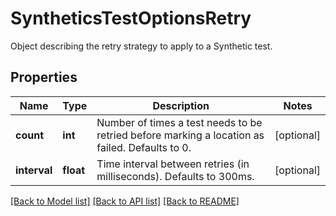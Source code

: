 # SyntheticsTestOptionsRetry

Object describing the retry strategy to apply to a Synthetic test.

## Properties
Name | Type | Description | Notes
------------ | ------------- | ------------- | -------------
**count** | **int** | Number of times a test needs to be retried before marking a location as failed. Defaults to 0. | [optional] 
**interval** | **float** | Time interval between retries (in milliseconds). Defaults to 300ms. | [optional] 

[[Back to Model list]](README.md#documentation-for-models) [[Back to API list]](README.md#documentation-for-api-endpoints) [[Back to README]](README.md)


